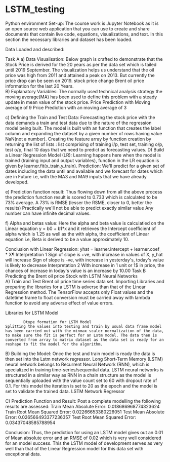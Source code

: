 # LSTM_testing






Python environment Set-up:
The course work is Jupyter Notebook as it is an open source web application that you can use to create and share documents that contain live code, equations, visualizations, and text. In this section the necessary libraries and dataset has been loaded.
 
 Data Loaded and described:
   
					





Task A
a) Data Visualisation:
	Below graph is crafted to demonstrate that the Stock Price is derived for the 20 years as per the data set which is tailed until 2019 September. The visualization helps us understand that the oil price was high from 2011 and attained a peak on 2013. But currently the price drop can be seen on 2019.
stock price change Brent oil price information for the last 20 Years.       
B) Explanatory Variables:
	The normally used technical analysis strategy the moving average(MA)  has been used to define this problem with a steady update in mean value of the stock price.                                                                        Price Prediction with Moving average of 9 
  Price Prediction with an moving average of 3
		
c) Defining the Train and Test Data:
	Forecasting the stock price with the data demands a train and test data due to the nature of the regression model being built. The model is built with an function that creates the label column and expanding the dataset by a given number of rows having value NaN(not a number). Creating the feature array by function creation by returning the list of lists : list comprising of training i/p, test set, training o/p, test o/p, final 10 days that we need to predict as forecasting values.
D) Build a Linear Regression Model (LR):
	Learning happens here when the model is trained (training input and output variables), function in the LR equation is given by learner.fit(x_train,y_train).
Prediction: We'll predict for a given set of dates including the data until and available and we forecast for dates which are in Future i.e, with the MA3 and MA9 inputs that we have already developed. 
 
e) Prediction function result:
	Thus flowing down from all the above process the prediction function result is scored to 0.733 which is calculated to be 73% average. A 73% is RMSE (lesser the RSME, closer to 0, better the results) Practically we'll not be able to predict exactly similar value Any number can have infinite decimal values.
 

f) Alpha and betas value:
	Here the alpha and beta value is calculatied on the Linear equation y = b0 + b1*x and it retrieves the Intercept coefficient of alpha which is 1.25 as well as the with alpha, the coefficient of Linear equation i.e, Beta is derived to be a value approximately 10.
 
Conclusion with Linear Regression:
yhat = learner.intercept + learner.coef_ * X¶
Interpretation 1
Sign of slope is +ve, with increase in values of X, y_hat will increase
Sign of slope is -ve, with increase in yesterday's, today's value is likely to decrease
Interpretation 2
With increase in 1 unit or 1$ in price, the chances of increase in today's value is an increase by 10.00
Task B
Predicting the Brent oil price Stock with LSTM Neural Networks  
A)	Train and Test Brent oil price time series data set.
             Importing Libraries and preparing the libraries for a LSTM is adverse than that of the Linear Regression method. The TensorFlow accepts only Float values and the datetime frame to float conversion must be carried away with lambda function to avoid any adverse effect of value errors. 
      
Libraries for LSTM Model
 
			Dtype formation for LSTM Model
	Splitting the values into testing and train by usual data frame model has been carried out with the minmax scaler normalization of the data, to make sure the fit is perfect for an Lstm model. The data then is converted from array to matrix dataset as the data set is ready for an reshape to fit the model for the algorithm.  
 
B) Building the Model:
	Once the test and train model is ready the data is then set into the Lstm network regressor. Long Short-Term Memory (LSTM) neural network belongs to Recurrent Neural Network (RNN), which is specialized in training time-series/sequential data. LSTM neural networks is structured in a similar way as RNN in a chain structure as the model is sequentially uploaded with the value count set to 60 with dropout rate of 0.1. For this model the iteration is set to 20 as the epoch and the model is set to validate the trained data.	 				LSTM Network Regressor

C)	Prediction Function and Result:  							Post a complete modelling the following results are assessed:
Train Mean Absolute Error: 0.018686968774323624
Train Root Mean Squared Error: 0.02266653380226051
Test Mean Absolute Error: 0.026566493377236357
Test Root Mean Squared Error: 0.03437048585788954
	
 

 


Conclusion: 
		Thus, the prediction for using an LSTM model gives out an 0.01 of Mean absolute error and an RMSE of 0.02 which is very well considered for an model success. This the LSTM model of development serves as very well than that of the Linear Regression model for this data set with exceptional data. 
